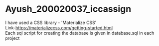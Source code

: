 # Ayush_200020037_iccassign
I have used a CSS library - 'Materialize CSS'     
Link-https://materializecss.com/getting-started.html    
Each sql script for creating the database is given in database.sql in each project
